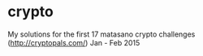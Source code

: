 # crypto
My solutions for the first 17 matasano crypto challenges (http://cryptopals.com/)
Jan - Feb 2015
